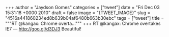
+++
author = "Jaydson Gomes"
categories = ["tweet"]
date = "Fri Dec 03 15:31:18 +0000 2010"
draft = false
image = "{TWEET_IMAGE}"
slug = "4516a441860234ed8b639b04af6480b663b30ebc"
tags = ["tweet"]
title = """RT @kangax: Chrome overta..."""
+++
RT @kangax: Chrome overtakes IE7 — http://goo.gl/d3DJ3 Beautiful!
